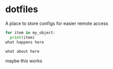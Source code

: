 # dotfiles

A place to store configs for easier remote access

```python
for item in my_object:
  print(item)
what happens here

what about here
```
maybe this works
